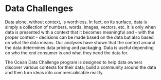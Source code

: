 # Data Challenges

Data alone, without context, is worthless. In fact, on its surface, data is simply a collection of numbers, words, images, vectors, etc. It is only when data is presented with a context that it becomes meaningful and - with the proper context - decisions can be made based on the data but also based on what the data means. Our analyses have shown that the context around the data determines data pricing and packaging. Data is useful depending on who the end consumer is and what they need the data for.

The Ocean Data Challenge program is designed to help data owners discover various contexts for their data; build a community around the data and then turn ideas into commercialisable reality.
